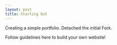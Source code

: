 ```yaml
---
layout: post
title: Starting Out
---
```


Creating a simple portfolio. Detached the initial Fork. 

Follow guidelines here to build your own website!